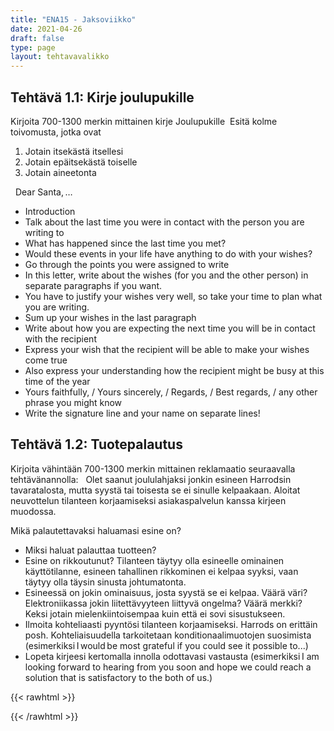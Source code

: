```yaml
---
title: "ENA15 - Jaksoviikko"
date: 2021-04-26
draft: false
type: page
layout: tehtavavalikko
---
```


## Tehtävä 1.1: Kirje joulupukille

Kirjoita 700-1300 merkin mittainen kirje Joulupukille 
Esitä kolme toivomusta, jotka ovat 
1. Jotain itsekästä itsellesi 
2. Jotain epäitsekästä toiselle 
3. Jotain aineetonta 

 
Dear Santa, … 
* Introduction 
* Talk about the last time you were in contact with the person you are writing to 
* What has happened since the last time you met? 
* Would these events in your life have anything to do with your wishes? 
* Go through the points you were assigned to write 
* In this letter, write about the wishes (for you and the other person) in separate paragraphs if you want. 
* You have to justify your wishes very well, so take your time to plan what you are writing. 
* Sum up your wishes in the last paragraph 
* Write about how you are expecting the next time you will be in contact with the recipient 
* Express your wish that the recipient will be able to make your wishes come true 
* Also express your understanding how the recipient might be busy at this time of the year 
* Yours faithfully, / Yours sincerely, / Regards, / Best regards, / any other phrase you might know 
* Write the signature line and your name on separate lines! 

## Tehtävä 1.2: Tuotepalautus

Kirjoita vähintään 700-1300 merkin mittainen reklamaatio seuraavalla tehtävänannolla:  
Olet saanut joululahjaksi jonkin esineen Harrodsin tavaratalosta, mutta syystä tai toisesta se ei sinulle kelpaakaan. Aloitat neuvottelun tilanteen korjaamiseksi asiakaspalvelun kanssa kirjeen muodossa. 

Mikä palautettavaksi haluamasi esine on? 
* Miksi haluat palauttaa tuotteen? 
* Esine on rikkoutunut? Tilanteen täytyy olla esineelle ominainen käyttötilanne, esineen tahallinen rikkominen ei kelpaa syyksi, vaan täytyy olla täysin sinusta johtumatonta. 
* Esineessä on jokin ominaisuus, josta syystä se ei kelpaa. Väärä väri? Elektroniikassa jokin liitettävyyteen liittyvä ongelma? Väärä merkki? Keksi jotain mielenkiintoisempaa kuin että ei sovi sisustukseen. 
* Ilmoita kohteliaasti pyyntösi tilanteen korjaamiseksi. Harrods on erittäin posh. Kohteliaisuudella tarkoitetaan konditionaalimuotojen suosimista (esimerkiksi I would be most grateful if you could see it possible to...) 
* Lopeta kirjeesi kertomalla innolla odottavasi vastausta (esimerkiksi I am looking forward to hearing from you soon and hope we could reach a solution that is satisfactory to the both of us.)


{{< rawhtml >}}
<style>
#hello{
    background: url(/img/kansikuvat/kurssivalikot/ena15.jpg)
}

#hello h {
    font-size: 2.5em!important;
}
</style>
{{< /rawhtml >}}
